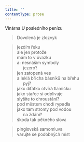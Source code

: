 ```yaml
---
title: ''
contentType: prose
---
```


Vinárna U posledního penízu

> Dovolená je zlozvyk

> jezdím řeku  
> ale jen protože  
> mám to v úvazku  
> a: nesnáším symboly  
>      jezero?  
> jen zatopená ves  
> a leklá břicha básníků na břehu  
>      pyj?  
> jako díťátko otvírá tlamičku  
> jako stařec si odplivuje  
> slyšíte to chroustání?  
> pod městem chodí rypadla  
> jako tam stromy pod vodou  
>      na ždáni?  
> škoda tak pěkného slova

> pinglovská samomluva  
> varujte se podobných míst
